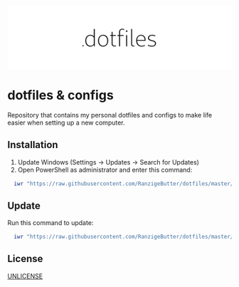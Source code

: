 <p align="center">
  <img src="dotfiles.png">
</p>

# dotfiles & configs

Repository that contains my personal dotfiles and configs to make life easier when setting up a new computer.

## Installation

1. Update Windows (Settings -> Updates -> Search for Updates)
2. Open PowerShell as administrator and enter this command:

```PowerShell
  iwr "https://raw.githubusercontent.com/RanzigeButter/dotfiles/master/install.ps1" | iex
```

## Update

Run this command to update:

```PowerShell
  iwr "https://raw.githubusercontent.com/RanzigeButter/dotfiles/master/update.ps1" | iex
```

## License

[UNLICENSE](LICENSE)
